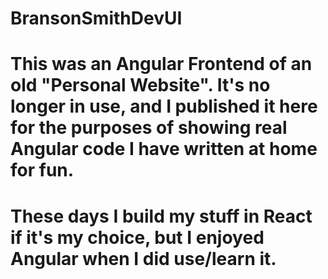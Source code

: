 # BransonSmithDevUI

# This was an Angular Frontend of an old "Personal Website". It's no longer in use, and I published it here for the purposes of showing real Angular code I have written at home for fun.
# These days I build my stuff in React if it's my choice, but I enjoyed Angular when I did use/learn it.
